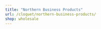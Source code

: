 ```yaml
---
title: "Northern Business Products"
url: /cloquet/northern-business-products/
shop: wholesale
---
```

